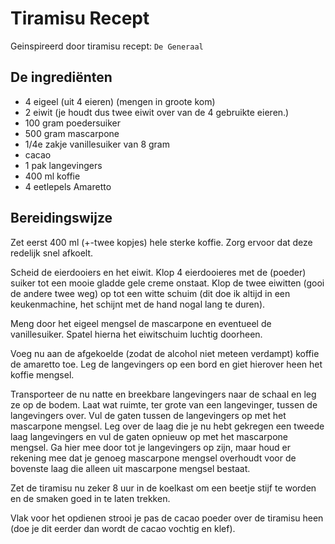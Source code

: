 # Tiramisu Recept

Geinspireerd door tiramisu recept: `De Generaal`

## De ingrediënten

* 4 eigeel (uit 4 eieren) (mengen in groote kom)
* 2 eiwit (je houdt dus twee eiwit over van de 4 gebruikte eieren.)
* 100 gram poedersuiker
* 500 gram mascarpone
* 1/4e zakje vanillesuiker van 8 gram
* cacao
* 1 pak langevingers
* 400 ml koffie
* 4 eetlepels Amaretto


## Bereidingswijze

Zet eerst 400 ml (+-twee kopjes) hele sterke koffie. Zorg ervoor dat deze redelijk snel afkoelt.

Scheid de eierdooiers en het eiwit. Klop 4 eierdooieres met de (poeder) suiker tot een mooie gladde gele
creme onstaat.
Klop de twee eiwitten (gooi de andere twee weg) op tot een witte schuim (dit doe ik altijd
in een keukenmachine, het schijnt met de hand nogal lang te duren).

Meng door het eigeel mengsel de mascarpone en eventueel de vanillesuiker. Spatel hierna het eiwitschuim luchtig doorheen.

Voeg nu aan de afgekoelde (zodat de alcohol niet meteen verdampt) koffie de amaretto toe. Leg de langevingers
op een bord en giet hierover heen het koffie mengsel. 

Transporteer de nu natte en breekbare langevingers naar de schaal en leg ze op de bodem. Laat wat ruimte, ter
grote van een langevinger, tussen de langevingers over. Vul de gaten tussen de langevingers op met het
mascarpone mengsel. Leg over de laag die je nu hebt gekregen een tweede laag langevingers en vul de gaten
opnieuw op met het mascarpone mengsel. Ga hier mee door tot je langevingers op zijn, maar houd er rekening mee
dat je genoeg mascarpone mengsel overhoudt voor de bovenste laag die alleen uit mascarpone mengsel bestaat.

Zet de tiramisu nu zeker 8 uur in de koelkast om een beetje stijf te worden en de smaken goed in te laten trekken.

Vlak voor het opdienen strooi je pas de cacao poeder over de tiramisu heen (doe je dit eerder dan wordt de cacao
vochtig en klef). 
